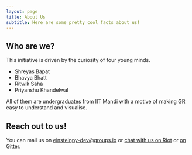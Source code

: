 ```yaml
---
layout: page
title: About Us
subtitle: Here are some pretty cool facts about us!
---
```


## Who are we?

This initiative is driven by the curiosity of four young minds.

- Shreyas Bapat
- Bhavya Bhatt
- Ritwik Saha
- Priyanshu Khandelwal

All of them are undergraduates from IIT Mandi with a motive of making GR easy to understand and visualise.

## Reach out to us!

You can mail us on [einsteinpy-dev@groups.io](mailto:einsteinpy-dev@groups.io) or [chat with us on Riot](https://riot.im/experimental/#/room/#einsteinpy:matrix.org) or [on Gitter](https://gitter.im/EinsteinPy-Project/EinsteinPy).
